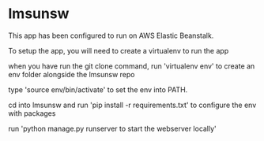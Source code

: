 # lmsunsw

This app has been configured to run on AWS Elastic Beanstalk.

To setup the app, you will need to create a virtualenv to run the app

when you have run the git clone command, run 'virtualenv env' to create an env folder alongside the lmsunsw repo

type 'source env/bin/activate' to set the env into PATH.

cd into lmsunsw and run 'pip install -r requirements.txt' to configure the env with packages

run 'python manage.py runserver to start the webserver locally'
